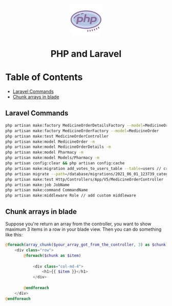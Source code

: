 <div align="center">
  <a href="https://www.php.net/">
    <img alt="ubuntu" src="../logos/php.png"/>
  </a>
  <h1>PHP and Laravel</h1>
</div>

# Table of Contents

- [Laravel Commands](#laravel-commands)
- [Chunk arrays in blade](chunk-arrays-in-blade)

## Laravel Commands

```sh
php artisan make:factory MedicineOrderDetailsFactory --model=MedicineOrderDetails
php artisan make:factory MedicineOrderFactory --model=MedicineOrder
php artisan make:test MedicineOrderController
php artisan make:model MedicineOrder -m
php artisan make:model MedicineOrderDetails -m
php artisan make:model Pharmacy -m
php artisan make:model Models/Pharmacy -m
php artisan config:clear && php artisan config:cache
php artisan make:migration add_votes_to_users_table --table=users // create migration to specific table
php artisan migrate --path=/database/migrations/2021_06_01_123739_category_name.php // run specific migration
php artisan make:test Http/Controllers/App/V5/MedicineOrderController
php artisan make:job JobName
php artisan make:command CommandName
php artisan make:middleware Role // add custom middleware
```

## Chunk arrays in blade

Suppose you're return an array from the controller, you want to show maximum 3 items in a row in your blade view. Then you can do something like this:

```php
@foreach(array_chunk($your_array_got_from_the_controller, 3) as $chunk)
    <div class="row">
        @foreach($chunk as $item)

            <div class="col-md-4">
                <h1>{{ $item }}</h1>
            </div>

        @endforeach
    </div>
@endforeach
```
